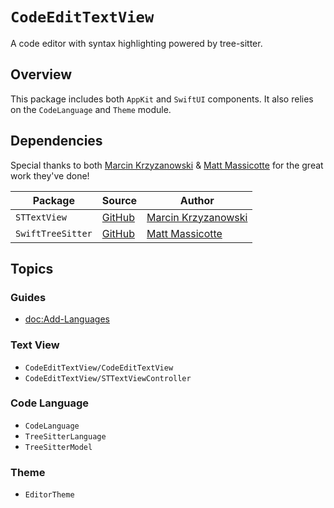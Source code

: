 # ``CodeEditTextView``

A code editor with syntax highlighting powered by tree-sitter. 

## Overview

This package includes both `AppKit` and `SwiftUI` components. It also relies on the `CodeLanguage` and `Theme` module. 

## Dependencies

Special thanks to both [Marcin Krzyzanowski](https://twitter.com/krzyzanowskim) & [Matt Massicotte](https://twitter.com/mattie) for the great work they've done!

| Package | Source | Author |
| - | - | - |
| `STTextView` | [GitHub](https://github.com/krzyzanowskim/STTextView) | [Marcin Krzyzanowski](https://twitter.com/krzyzanowskim) |
| `SwiftTreeSitter` | [GitHub](https://github.com/ChimeHQ/SwiftTreeSitter) | [Matt Massicotte](https://twitter.com/mattie) |

## Topics

### Guides

- <doc:Add-Languages>

### Text View

- ``CodeEditTextView/CodeEditTextView``
- ``CodeEditTextView/STTextViewController``

### Code Language

- ``CodeLanguage``
- ``TreeSitterLanguage``
- ``TreeSitterModel``

### Theme

- ``EditorTheme``


